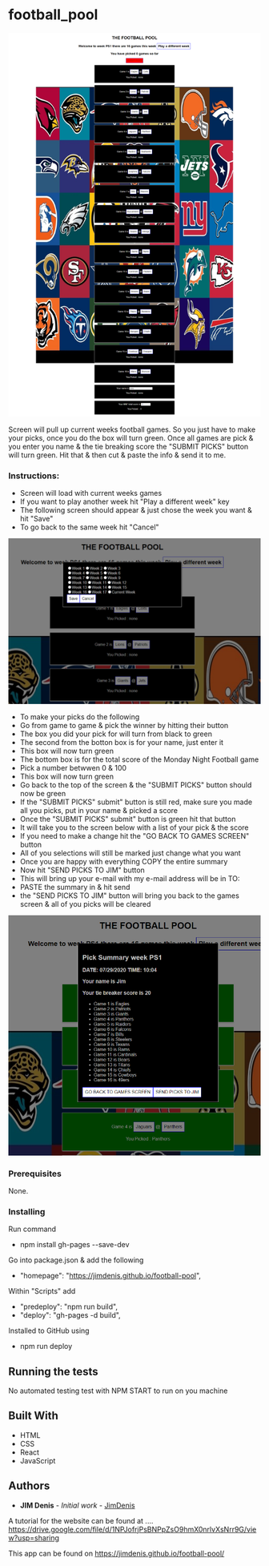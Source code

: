 # football_pool

![Alt text](football-pool.png)

Screen will pull up current weeks football games. So you just have to make your picks, once you do the box will turn green. Once all games are pick & you enter you name & the tie breaking score the "SUBMIT PICKS" button will turn green. Hit that & then cut & paste the info & send it to me.

### Instructions:

-   Screen will load with current weeks games
-   If you want to play another week hit "Play a different week" key
-   The following screen should appear & just chose the week you want & hit "Save"
-   To go back to the same week hit "Cancel"

![Alt text](FootballWithWeeks.png)

-   To make your picks do the following
-   Go from game to game & pick the winner by hitting their button
-   The box you did your pick for will turn from black to green
-   The second from the botton box is for your name, just enter it
-   This box will now turn green
-   The bottom box is for the total score of the Monday Night Football game
-   Pick a number betwwen 0 & 100
-   This box will now turn green
-   Go back to the top of the screen & the "SUBMIT PICKS" button should now be green
-   If the "SUBMIT PICKS" submit" button is still red, make sure you made all you picks, put in your name & picked a score
-   Once the "SUBMIT PICKS" submit" button is green hit that button
-   It will take you to the screen below with a list of your pick & the score
-   If you need to make a change hit the "GO BACK TO GAMES SCREEN" button
-   All of you selections will still be marked just change what you want
-   Once you are happy with everything COPY the entire summary
-   Now hit "SEND PICKS TO JIM" button
-   This will bring up your e-mail with my e-mail address will be in TO:
-   PASTE the summary in & hit send
-   the "SEND PICKS TO JIM" button will bring you back to the games screen & all of you picks will be cleared

![Alt text](FootballWithResults.png)

### Prerequisites

None.

### Installing

Run command

-   npm install gh-pages --save-dev

Go into package.json & add the following

-   "homepage": "https://jimdenis.github.io/football-pool",

Within "Scripts" add

-   "predeploy": "npm run build",
-   "deploy": "gh-pages -d build",

Installed to GitHub using

-   npm run deploy

## Running the tests

No automated testing
test with NPM START to run on you machine

## Built With

-   HTML
-   CSS
-   React
-   JavaScript

## Authors

-   **JIM Denis** - _Initial work_ - [JimDenis](https://github.com/JimDenis)

A tutorial for the website can be found at ....
https://drive.google.com/file/d/1NPJofrjPsBNPpZsO9hmX0nrlvXsNrr9G/view?usp=sharing

This app can be found on https://jimdenis.github.io/football-pool/
